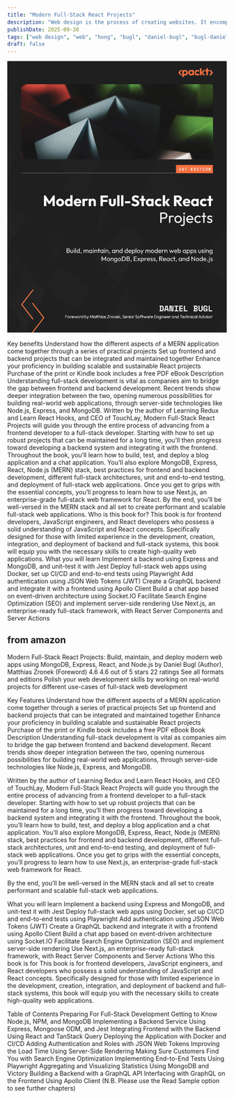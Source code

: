 ```yaml
---
title: "Modern Full-Stack React Projects"
description: "Web design is the process of creating websites. It encompasses several different aspects, including webpage layout, content production, and graphic design. This book offers you everything you need to know to build your websites."
publishDate: 2025-09-20
tags: ["web design", "web", "hong", "bugl", "daniel-bugl", "bugl-daniel"]
draft: false
---
```

![Modern Full-stack React Projects](image-1.png)

Key benefits
Understand how the different aspects of a MERN application come together through a series of practical projects
Set up frontend and backend projects that can be integrated and maintained together
Enhance your proficiency in building scalable and sustainable React projects
Purchase of the print or Kindle book includes a free PDF eBook
Description
Understanding full-stack development is vital as companies aim to bridge the gap between frontend and backend development. Recent trends show deeper integration between the two, opening numerous possibilities for building real-world web applications, through server-side technologies like Node.js, Express, and MongoDB. Written by the author of Learning Redux and Learn React Hooks, and CEO of TouchLay, Modern Full-Stack React Projects will guide you through the entire process of advancing from a frontend developer to a full-stack developer. Starting with how to set up robust projects that can be maintained for a long time, you’ll then progress toward developing a backend system and integrating it with the frontend. Throughout the book, you’ll learn how to build, test, and deploy a blog application and a chat application. You’ll also explore MongoDB, Express, React, Node.js (MERN) stack, best practices for frontend and backend development, different full-stack architectures, unit and end-to-end testing, and deployment of full-stack web applications. Once you get to grips with the essential concepts, you’ll progress to learn how to use Next.js, an enterprise-grade full-stack web framework for React. By the end, you’ll be well-versed in the MERN stack and all set to create performant and scalable full-stack web applications.
Who is this book for?
This book is for frontend developers, JavaScript engineers, and React developers who possess a solid understanding of JavaScript and React concepts. Specifically designed for those with limited experience in the development, creation, integration, and deployment of backend and full-stack systems, this book will equip you with the necessary skills to create high-quality web applications.
What you will learn
Implement a backend using Express and MongoDB, and unit-test it with Jest
Deploy full-stack web apps using Docker, set up CI/CD and end-to-end tests using Playwright
Add authentication using JSON Web Tokens (JWT)
Create a GraphQL backend and integrate it with a frontend using Apollo Client
Build a chat app based on event-driven architecture using Socket.IO
Facilitate Search Engine Optimization (SEO) and implement server-side rendering
Use Next.js, an enterprise-ready full-stack framework, with React Server Components and Server Actions

## from amazon
Modern Full-Stack React Projects: Build, maintain, and deploy modern web apps using MongoDB, Express, React, and Node.js
by Daniel Bugl (Author), Matthias Zronek (Foreword)
4.6 4.6 out of 5 stars    22 ratings
See all formats and editions
Polish your web development skills by working on real-world projects for different use-cases of full-stack web development

Key Features
Understand how the different aspects of a MERN application come together through a series of practical projects
Set up frontend and backend projects that can be integrated and maintained together
Enhance your proficiency in building scalable and sustainable React projects
Purchase of the print or Kindle book includes a free PDF eBook
Book Description
Understanding full-stack development is vital as companies aim to bridge the gap between frontend and backend development. Recent trends show deeper integration between the two, opening numerous possibilities for building real-world web applications, through server-side technologies like Node.js, Express, and MongoDB.

Written by the author of Learning Redux and Learn React Hooks, and CEO of TouchLay, Modern Full-Stack React Projects will guide you through the entire process of advancing from a frontend developer to a full-stack developer. Starting with how to set up robust projects that can be maintained for a long time, you’ll then progress toward developing a backend system and integrating it with the frontend. Throughout the book, you’ll learn how to build, test, and deploy a blog application and a chat application. You’ll also explore MongoDB, Express, React, Node.js (MERN) stack, best practices for frontend and backend development, different full-stack architectures, unit and end-to-end testing, and deployment of full-stack web applications. Once you get to grips with the essential concepts, you’ll progress to learn how to use Next.js, an enterprise-grade full-stack web framework for React.

By the end, you’ll be well-versed in the MERN stack and all set to create performant and scalable full-stack web applications.

What you will learn
Implement a backend using Express and MongoDB, and unit-test it with Jest
Deploy full-stack web apps using Docker, set up CI/CD and end-to-end tests using Playwright
Add authentication using JSON Web Tokens (JWT)
Create a GraphQL backend and integrate it with a frontend using Apollo Client
Build a chat app based on event-driven architecture using Socket.IO
Facilitate Search Engine Optimization (SEO) and implement server-side rendering
Use Next.js, an enterprise-ready full-stack framework, with React Server Components and Server Actions
Who this book is for
This book is for frontend developers, JavaScript engineers, and React developers who possess a solid understanding of JavaScript and React concepts. Specifically designed for those with limited experience in the development, creation, integration, and deployment of backend and full-stack systems, this book will equip you with the necessary skills to create high-quality web applications.

Table of Contents
Preparing For Full-Stack Development
Getting to Know Node.js, NPM, and MongoDB
Implementing a Backend Service Using Express, Mongoose ODM, and Jest
Integrating Frontend with the Backend Using React and TanStack Query
Deploying the Application with Docker and CI/CD
Adding Authentication and Roles with JSON Web Tokens
Improving the Load Time Using Server-Side Rendering
Making Sure Customers Find You with Search Engine Optimization
Implementing End-to-End Tests Using Playwright
Aggregating and Visualizing Statistics Using MongoDB and Victory
Building a Backend with a GraphQL API
Interfacing with GraphQL on the Frontend Using Apollo Client
(N.B. Please use the Read Sample option to see further chapters)